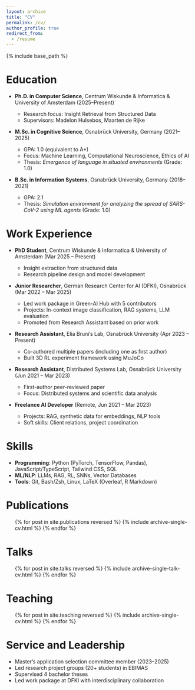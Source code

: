 ```yaml
---
layout: archive
title: "CV"
permalink: /cv/
author_profile: true
redirect_from:
  - /resume
---
```


{% include base_path %}

Education
======
* **Ph.D. in Computer Science**, Centrum Wiskunde & Informatica & University of Amsterdam (2025–Present)  
  * Research focus: Insight Retrieval from Structured Data  
  * Supervisors: Madelon Hulsebos, Maarten de Rijke  

* **M.Sc. in Cognitive Science**, Osnabrück University, Germany (2021–2025)  
  * GPA: 1.0 (equivalent to A+)  
  * Focus: Machine Learning, Computational Neuroscience, Ethics of AI  
  * Thesis: *Emergence of language in situated environments* (Grade: 1.0)

* **B.Sc. in Information Systems**, Osnabrück University, Germany (2018–2021)  
  * GPA: 2.1  
  * Thesis: *Simulation environment for analyzing the spread of SARS-CoV-2 using ML agents* (Grade: 1.0)

Work Experience
======
* **PhD Student**, Centrum Wiskunde & Informatica & University of Amsterdam (Mar 2025 – Present)  
  * Insight extraction from structured data  
  * Research pipeline design and model development  

* **Junior Researcher**, German Research Center for AI (DFKI), Osnabrück (Mar 2022 – Mar 2025)  
  * Led work package in Green-AI Hub with 5 contributors  
  * Projects: In-context image classification, RAG systems, LLM evaluation  
  * Promoted from Research Assistant based on prior work  

* **Research Assistant**, Elia Bruni’s Lab, Osnabrück University (Apr 2023 – Present)  
  * Co-authored multiple papers (including one as first author)  
  * Built 3D RL experiment framework using MuJoCo  

* **Research Assistant**, Distributed Systems Lab, Osnabrück University (Jun 2021 – Mar 2023)  
  * First-author peer-reviewed paper  
  * Focus: Distributed systems and scientific data analysis  

* **Freelance AI Developer** (Remote, Jun 2021 – Mar 2023)  
  * Projects: RAG, synthetic data for embeddings, NLP tools  
  * Soft skills: Client relations, project coordination

Skills
======
* **Programming**: Python (PyTorch, TensorFlow, Pandas), JavaScript/TypeScript, Tailwind CSS, SQL  
* **ML/NLP**: LLMs, RAG, RL, SNNs, Vector Databases  
* **Tools**: Git, Bash/Zsh, Linux, LaTeX (Overleaf, R Markdown)  

Publications
======
  <ul>{% for post in site.publications reversed %}
    {% include archive-single-cv.html %}
  {% endfor %}</ul>

Talks
======
  <ul>{% for post in site.talks reversed %}
    {% include archive-single-talk-cv.html  %}
  {% endfor %}</ul>

Teaching
======
  <ul>{% for post in site.teaching reversed %}
    {% include archive-single-cv.html %}
  {% endfor %}</ul>

Service and Leadership
======
* Master’s application selection committee member (2023–2025)  
* Led research project groups (20+ students) in EBIMAS  
* Supervised 4 bachelor theses  
* Led work package at DFKI with interdisciplinary collaboration  
